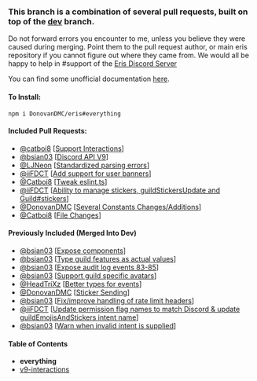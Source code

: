 ### This branch is a combination of several pull requests, built on top of the [dev](https://github.com/abalabahaha/eris/tree/dev) branch.

Do not forward errors you encounter to me, unless you believe they were caused during merging. Point them to the pull request author, or main eris repository if you cannot figure out where they came from. We would all be happy to help in #support of the [Eris Discord Server](https://discord.gg/eris)

You can find some unofficial documentation [here](https://eris.owo-whats-this.dev/everything).

#### To Install:
```
npm i DonovanDMC/eris#everything
```

#### Included Pull Requests:
- [@catboi8](https://github.com/Catboi8) [[Support Interactions](https://github.com/abalabahaha/eris/pull/1210)]
- [@bsian03](https://github.com/bsian03) [[Discord API V9](https://github.com/abalabahaha/eris/pull/1216)]
- [@LJNeon](https://github.com/LJNeon) [[Standardized parsing errors](https://github.com/abalabahaha/eris/pull/1227)]
- [@iiFDCT](https://github.com/iiFDCT) [[Add support for user banners](https://github.com/abalabahaha/eris/pull/1238)]
- [@Catboi8](https://github.com/Catboi8) [[Tweak eslint.ts](https://github.com/abalabahaha/eris/pull/1254)]
- [@iiFDCT](https://github.com/iiFDCT) [[Ability to manage stickers, guildStickersUpdate and Guild#stickers](https://github.com/abalabahaha/eris/pull/1258)]
- [@DonovanDMC](https://github.com/DonovanDMC) [[Several Constants Changes/Additions](https://github.com/abalabahaha/eris/pull/1271)]
- [@Catboi8](https://github.com/Catboi8) [[File Changes](https://github.com/abalabahaha/eris/pull/1273)]

#### Previously Included (Merged Into Dev)
- [@bsian03](https://github.com/bsian03) [[Expose components](https://github.com/abalabahaha/eris/pull/1189)]
- [@bsian03](https://github.com/bsian03) [[Type guild features as actual values](https://github.com/abalabahaha/eris/pull/1212)]
- [@bsian03](https://github.com/bsian03) [[Expose audit log events 83-85](https://github.com/abalabahaha/eris/pull/1213)]
- [@bsian03](https://github.com/bsian03) [[Support guild specific avatars](https://github.com/abalabahaha/eris/pull/1219)]
- [@HeadTriXz](https://github.com/HeadTriXz) [[Better types for events](https://github.com/abalabahaha/eris/pull/1242)]
- [@DonovanDMC](https://github.com/DonovanDMC) [[Sticker Sending](https://github.com/abalabahaha/eris/pull/1252)]
- [@bsian03](https://github.com/bsian03) [[Fix/improve handling of rate limit headers](https://github.com/abalabahaha/eris/pull/1256)]
- [@iiFDCT](https://github.com/iiFDCT) [[Update permission flag names to match Discord & update guildEmojisAndStickers intent name](https://github.com/abalabahaha/eris/pull/1257)]
- [@bsian03](https://github.com/bsian03) [[Warn when invalid intent is supplied](https://github.com/abalabahaha/eris/pull/1261)]

#### Table of Contents
- **everything**
- [v9-interactions](https://github.com/DonovanDMC/eris/tree/v9-interactions)
